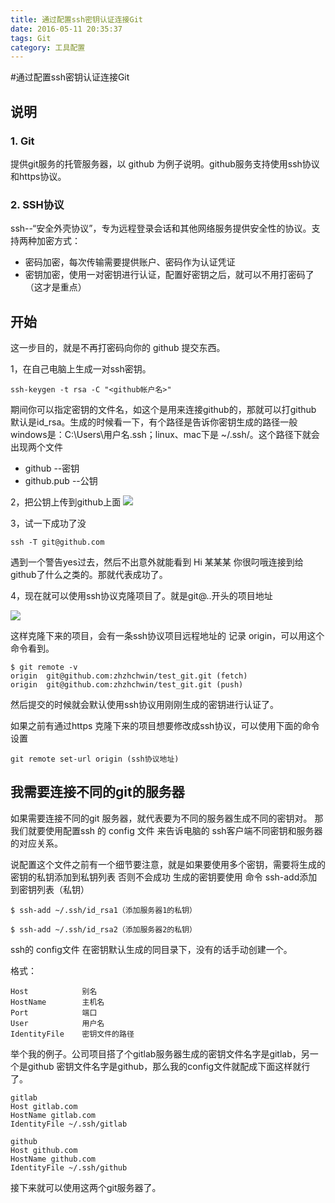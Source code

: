 ```yaml
---
title: 通过配置ssh密钥认证连接Git
date: 2016-05-11 20:35:37
tags: Git
category: 工具配置
---
```


#通过配置ssh密钥认证连接Git

## 说明

### 1. Git 

提供git服务的托管服务器，以 github 为例子说明。github服务支持使用ssh协议和https协议。

### 2. SSH协议
ssh--“安全外壳协议”，专为远程登录会话和其他网络服务提供安全性的协议。支持两种加密方式：
* 密码加密，每次传输需要提供账户、密码作为认证凭证
* 密钥加密，使用一对密钥进行认证，配置好密钥之后，就可以不用打密码了（这才是重点）

## 开始
这一步目的，就是不再打密码向你的 github 提交东西。

1，在自己电脑上生成一对ssh密钥。

	ssh-keygen -t rsa -C "<github帐户名>"

期间你可以指定密钥的文件名，如这个是用来连接github的，那就可以打github
默认是id_rsa。生成的时候看一下，有个路径是告诉你密钥生成的路径一般windows是：C:\Users\用户名\.ssh；linux、mac下是 ~/.ssh/。这个路径下就会出现两个文件

* github        --密钥
* github.pub --公钥

2，把公钥上传到github上面
![](http://images2015.cnblogs.com/blog/847155/201601/847155-20160109192954184-353040641.png)


3，试一下成功了没

	ssh -T git@github.com

遇到一个警告yes过去，然后不出意外就能看到 Hi 某某某 你很叼哦连接到给github了什么之类的。那就代表成功了。

4，现在就可以使用ssh协议克隆项目了。就是git@..开头的项目地址

![](http://images2015.cnblogs.com/blog/847155/201601/847155-20160109193058418-2007308048.png)



这样克隆下来的项目，会有一条ssh协议项目远程地址的 记录  origin，可以用这个命令看到。

	$ git remote -v
	origin  git@github.com:zhzhchwin/test_git.git (fetch)
	origin  git@github.com:zhzhchwin/test_git.git (push)

然后提交的时候就会默认使用ssh协议用刚刚生成的密钥进行认证了。

如果之前有通过https 克隆下来的项目想要修改成ssh协议，可以使用下面的命令设置

	git remote set-url origin (ssh协议地址)


## 我需要连接不同的git的服务器

如果需要连接不同的git 服务器，就代表要为不同的服务器生成不同的密钥对。
那我们就要使用配置ssh 的 config 文件 来告诉电脑的 ssh客户端不同密钥和服务器的对应关系。

说配置这个文件之前有一个细节要注意，就是如果要使用多个密钥，需要将生成的密钥的私钥添加到私钥列表 否则不会成功
生成的密钥要使用 命令 ssh-add添加到密钥列表（私钥）

	$ ssh-add ~/.ssh/id_rsa1（添加服务器1的私钥）
	
	$ ssh-add ~/.ssh/id_rsa2（添加服务器2的私钥）

ssh的 config文件 在密钥默认生成的同目录下，没有的话手动创建一个。

格式：

	Host            别名
    HostName        主机名
    Port            端口
    User            用户名
    IdentityFile    密钥文件的路径

举个我的例子。公司项目搭了个gitlab服务器生成的密钥文件名字是gitlab，另一个是github 密钥文件名字是github，那么我的config文件就配成下面这样就行了。

	gitlab
	Host gitlab.com
	HostName gitlab.com
	IdentityFile ~/.ssh/gitlab
	
	github
	Host github.com
	HostName github.com
	IdentityFile ~/.ssh/github

接下来就可以使用这两个git服务器了。

